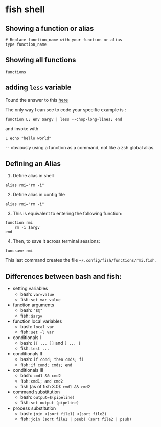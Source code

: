 # fish shell

## Showing a function or alias

```shell
# Replace function_name with your function or alias
type function_name
```

## Showing all functions

```shell
functions
```

## adding `less` variable

Found the answer to this [here](https://stackoverflow.com/questions/27471823/zsh-global-alias-equivalent-in-fish-shell#comment43416010_27471823)

The only way I can see to code your specific example is :

```shell
function L; env $argv | less --chop-long-lines; end
``` 

and invoke with 

```shell
L echo "hello world"
```

-- obviously using a function as a command, not like a zsh global alias.

## Defining an Alias

1. Define alias in shell
```fish
alias rmi="rm -i"
```

2. Define alias in config file
```fish
alias rmi="rm -i"
```

3. This is equivalent to entering the following function:
```fish
function rmi
    rm -i $argv
end
```

4. Then, to save it across terminal sessions:
```fish
funcsave rmi
```

This last command creates the file `~/.config/fish/functions/rmi.fish`.


## Differences between bash and fish:

*   setting variables
    *   bash: `var=value`
    *   fish: `set var value`
*   function arguments
    *   bash: `"$@"`
    *   fish: `$argv`
*   function local variables
    *   bash: `local var`
    *   fish: `set -l var`
*   conditionals I
    *   bash: `[[ ... ]]` and `[ ... ]`
    *   fish: `test ...`
*   conditionals II
    *   bash: `if cond; then cmds; fi`
    *   fish: `if cond; cmds; end`
*   conditionals III
    *   bash: `cmd1 && cmd2`
    *   fish: `cmd1; and cmd2`
    *   fish (as of fish 3.0): `cmd1 && cmd2`
*   command substitution
    *   bash: `output=$(pipeline)`
    *   fish: `set output (pipeline)`
*   process substitution
    *   bash: `join <(sort file1) <(sort file2)`
    *   fish: `join (sort file1 | psub) (sort file2 | psub)`
